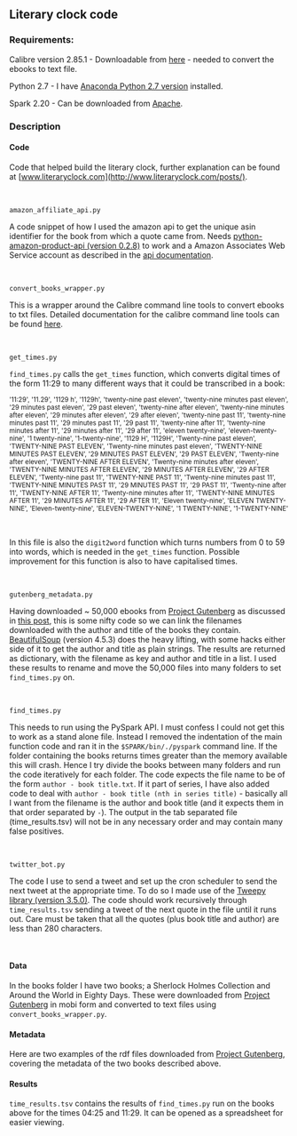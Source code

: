 ## Literary clock code

### Requirements:
Calibre version 2.85.1 - Downloadable from [here](https://calibre-ebook.com/download) - needed to convert the ebooks to text file.

Python 2.7 - I have [Anaconda Python 2.7 version](https://www.anaconda.com/download/) installed.

Spark 2.20 - Can be downloaded from [Apache](https://www.apache.org/dyn/closer.lua/spark/spark-2.2.0/spark-2.2.0-bin-hadoop2.7.tgz).

### Description
#### Code 
Code that helped build the literary clock, further explanation can be found at [www.literaryclock.com](http://www.literaryclock.com/posts/).

&nbsp;

	amazon_affiliate_api.py
A code snippet of how I used the amazon api to get the unique asin identifier for the book from which a quote came from. Needs [python-amazon-product-api (version 0.2.8)](http://python-amazon-product-api.readthedocs.io/en/latest/) to work and a Amazon Associates Web Service account as described in the [api documentation](http://python-amazon-product-api.readthedocs.io/en/latest/basic-usage.html).

&nbsp;

	convert_books_wrapper.py
This is a wrapper around the Calibre command line tools to convert ebooks to txt files. Detailed documentation for the calibre command line tools can be found [here](https://manual.calibre-ebook.com/generated/en/ebook-convert.html).

&nbsp;

	get_times.py
`find_times.py` calls the `get_times` function, which converts digital times of the form 11:29 to many different ways that it could be transcribed in a book:

<sub>
'11:29', '11.29', '1129 h', '1129h', 'twenty-nine past eleven', 'twenty-nine minutes past eleven', '29 minutes past eleven', '29 past eleven', 'twenty-nine after eleven', 'twenty-nine minutes after eleven', '29 minutes after eleven', '29 after eleven', 'twenty-nine past 11', 'twenty-nine minutes past 11', '29 minutes past 11', '29 past 11', 'twenty-nine after 11', 'twenty-nine minutes after 11', '29 minutes after 11', '29 after 11', 'eleven twenty-nine', 'eleven-twenty-nine', '1 twenty-nine', '1-twenty-nine', '1129 H', '1129H', 'Twenty-nine past eleven', 'TWENTY-NINE PAST ELEVEN', 'Twenty-nine minutes past eleven', 'TWENTY-NINE MINUTES PAST ELEVEN', '29 MINUTES PAST ELEVEN', '29 PAST ELEVEN', 'Twenty-nine after eleven', 'TWENTY-NINE AFTER ELEVEN', 'Twenty-nine minutes after eleven', 'TWENTY-NINE MINUTES AFTER ELEVEN', '29 MINUTES AFTER ELEVEN', '29 AFTER ELEVEN', 'Twenty-nine past 11', 'TWENTY-NINE PAST 11', 'Twenty-nine minutes past 11', 'TWENTY-NINE MINUTES PAST 11', '29 MINUTES PAST 11', '29 PAST 11', 'Twenty-nine after 11', 'TWENTY-NINE AFTER 11', 'Twenty-nine minutes after 11', 'TWENTY-NINE MINUTES AFTER 11', '29 MINUTES AFTER 11', '29 AFTER 11', 'Eleven twenty-nine', 'ELEVEN TWENTY-NINE', 'Eleven-twenty-nine', 'ELEVEN-TWENTY-NINE', '1 TWENTY-NINE', '1-TWENTY-NINE'
</sub>

&nbsp;

In this file is also the `digit2word` function which turns numbers from 0 to 59 into words, which is needed in the `get_times` function.
Possible improvement for this function is also to have capitalised times. 

&nbsp;

	gutenberg_metadata.py
Having downloaded ~ 50,000 ebooks from [Project Gutenberg](https://www.gutenberg.org/) as discussed in [this post](http://www.literaryclock.com/posts/Lt3_50000_Books), this is some nifty code so we can link the filenames downloaded with the author and title of the books they contain. [BeautifulSoup](https://www.crummy.com/software/BeautifulSoup/) (version 4.5.3) does the heavy lifting, with some hacks either side of it to get the author and title as plain strings. The results are returned as dictionary, with the filename as key and author and title in a list. I used these results to rename and move the 50,000 files into many folders to set `find_times.py` on.

&nbsp;

	find_times.py
This needs to run using the PySpark API. I must confess I could not get this to work as a stand alone file. Instead I removed the indentation of the main function code and ran it in the `$SPARK/bin/./pyspark` command line. If the folder containing the books returns times greater than the memory available this will crash. Hence I try divide the books between many folders and run the code iteratively for each folder. The code expects the file name to be of the form `author - book title.txt`. If it part of series, I have also added code to deal with `author - book title (nth in series title)` - basically all I want from the filename is the author and book title (and it expects them in that order separated by ` - `). The output in the tab separated file (time_results.tsv) will not be in any necessary order and may contain many false positives.

&nbsp;

	twitter_bot.py
The code I use to send a tweet and set up the cron scheduler to send the next tweet at the appropriate time. To do so I made use of the [Tweepy library (version 3.5.0)](http://www.tweepy.org/). The code should work recursively through `time_results.tsv` sending a tweet of the next quote in the file until it runs out. Care must be taken that all the quotes (plus book title and author) are less than 280 characters.

&nbsp;

#### Data
In the books folder I have two books; a Sherlock Holmes Collection and Around the World in Eighty Days. These were downloaded from [Project Gutenberg](https://www.gutenberg.org) in mobi form and converted to text files using `convert_books_wrapper.py`.

#### Metadata
Here are two examples of the rdf files downloaded from [Project Gutenberg](https://www.gutenberg.org/wiki/Gutenberg:Feeds), covering the metadata of the two books described above.

#### Results
`time_results.tsv` contains the results of `find_times.py` run on the books above for the times 04:25 and 11:29. It can be opened as a spreadsheet for easier viewing.
